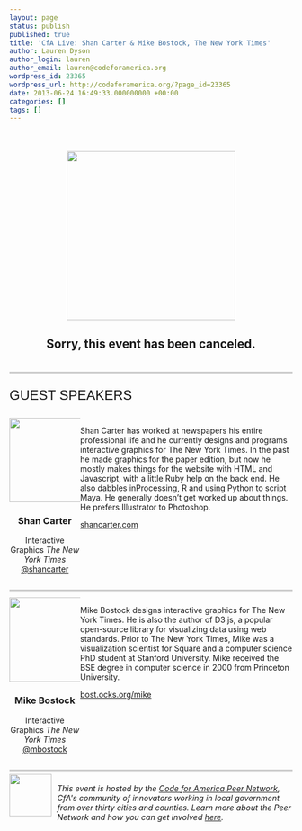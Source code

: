 ```yaml
---
layout: page
status: publish
published: true
title: 'CfA Live: Shan Carter & Mike Bostock, The New York Times'
author: Lauren Dyson
author_login: lauren
author_email: lauren@codeforamerica.org
wordpress_id: 23365
wordpress_url: http://codeforamerica.org/?page_id=23365
date: 2013-06-24 16:49:33.000000000 +00:00
categories: []
tags: []
---
```

<div class="hangout" align="center">
<br>
<img src="http://codeforamerica.org/wp-content/uploads/2013/03/cfa_peer_network_logo.png" width=300>
<h2> Sorry, this event has been canceled.</h2>
</div>
<span class="line"></span>
<div class="title">Guest Speakers</div>
<div class="quarter" ><img src="http://codeforamerica.org/wp-content/uploads/2013/06/shancartercircle.png" alt="" title="shan" width="150" height="150" size-thumbnail wp-image-21584" /></a>
<h3>Shan Carter</h3>
Interactive Graphics
<em>The New York Times</em>
<a href="https://twitter.com/shancarter">@shancarter</a>
</div>
<div class="threequarter">
<p>Shan Carter has worked at newspapers his entire professional life and he currently designs and
programs interactive graphics for The New York Times. In the past he made graphics for the paper edition, but now he mostly makes things for the website with HTML and Javascript, with a little Ruby help on the back end. He also dabbles inProcessing, R and using Python to script Maya. He generally doesn’t get worked up about things. He prefers Illustrator to Photoshop.

<a href="http://www.shancarter.com/">shancarter.com</a></p>
</div>
<span class="line"></span>
<div class="quarter" ><img src="http://codeforamerica.org/wp-content/uploads/2013/06/mikebostockcircle.png" alt="" title="mike" width="150" height="150" size-thumbnail wp-image-21584" /></a>
<h3>Mike Bostock</h3>
Interactive Graphics
<em>The New York Times</em>
<a href="https://twitter.com/mbostock">@mbostock</a>
</div>
<div class="threequarter">
<p>Mike Bostock designs interactive graphics for The New York Times. He is also the author of D3.js, a popular open-source library for visualizing data using web standards. Prior to The New York Times, Mike was a visualization scientist for Square and a computer science PhD student at Stanford University. Mike received the BSE degree in computer science in 2000 from Princeton University. 

<a href="hhttp://bost.ocks.org/mike/">bost.ocks.org/mike</a></p>
</div>
<span class="line"></span>
<div class="across">
<a href="http://peernetwork.in"><img title="lightbulb" src="http://codeforamerica.org/wp-content/uploads/2013/02/lightbulb-150x150.png" alt="" width="75" /></a><br>
<em>This event is hosted by the <a href="http://peernetwork.in">Code for America Peer Network</a>, CfA's community of innovators working in local government from over thirty cities and counties. Learn more about the Peer Network and how you can get involved <a href="http://peernetwork.in">here</a>.
</div>

<style>
.four {
width:24.5%;
float:left;
margin-top:6px;
margin-bottom:28px;
text-align:center;
}
.four p{
margin:5px 0px;
line-height:1em;
}
.five {
width:20%;
float:left;
margin-top:6px;
margin-bottom:28px;
text-align:center;
}
.five p{
margin:5px 0px;
line-height:1em;
}
.quarter {
width:25%;
float:left;
margin-top:6px;
margin-bottom:28px;
text-align:center;
}
.quarter p{
margin:5px 0px;
line-height:1em;
}
.threequarter {
width:75%;
float:left;
margin-top:6px;
margin-bottom:28px;
text-align:left;
}

.across {
width:100%;
float:left;
}
.across img {
float:left;
padding:0px 10px 30px 0px;
}
.across p{
margin-left:10px;
line-height:1em;
}
.title {
	font-family: 'Oswald', sans-serif;
	font-size: 24px;
	color: #191919;
	text-transform: uppercase;
        padding:20px 0px
}
.line {
        border-top: 3px solid #CCC;
        width: 100%;
        display: block;
        clear: both;
        margin-bottom: 5px;
}
.hangout{
  padding:20px 0px;

}
</style>
<head>
<script src="https://www.google.com/moderator/static/moderator-embed-api.js" type="text/javascript"></script>
</head>
